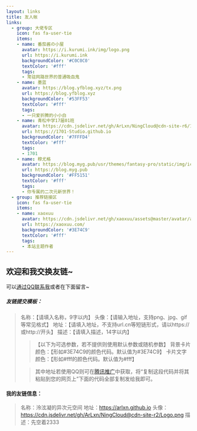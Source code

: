 ```yaml
---
layout: links     
title: 友人帐   
links:
  - group: 大佬专区
    icon: fas fa-user-tie
    items:
    - name: 番茄酱の小屋
      avatar: https://i.kurumi.ink/img/logo.png
      url: https://i.kurumi.ink
      backgroundColor: '#C0C0C0'
      textColor: '#fff'
      tags: 
      - 常驻网路世界的普通吸血鬼
    - name: 墨蓝
      avatar: https://blog.yfblog.xyz/tx.png
      url: https://blog.yfblog.xyz
      backgroundColor: '#53FF53'
      textColor: '#fff'
      tags: 
      - 一只爱折腾的小小白
    - name: 青松中学17届01班
      avatar: https://cdn.jsdelivr.net/gh/ArLxn/NingCloud@cdn-site-r6/1701.png
      url: https://1701-Studio.github.io
      backgroundColor: '#7FFFD4'
      textColor: '#fff'
      tags: 
      - 1701
    - name: 穆尤格
      avatar: https://blog.myg.pub/usr/themes/fantasy-pro/static/img/icon.png
      url: https://blog.myg.pub
      backgroundColor: '#FF5151'
      textColor: '#fff'
      tags: 
      - 你专属的二次元新世界！
  - group: 推荐链接区
    icon: fas fa-user-tie
    items:
    - name: xaoxuu
      avatar: https://cdn.jsdelivr.net/gh/xaoxuu/assets@master/avatar/avatar.png
      url: https://xaoxuu.com/
      backgroundColor: '#3E74C9'
      textColor: '#fff'
      tags: 
      - 本站主题作者
---
```


## 欢迎和我交换友链~
可以[通过QQ联系我](http://wpa.qq.com/msgrd?v=3&uin=1762165046&site=qq&menu=yes)或者在下面留言~
##### 友链提交模板：
> 名称：【请填入名称，9字以内】
头像：【请输入地址，支持png、jpg、gif等常见格式】
地址：【请填入地址，不支持url.cn等短链形式，请以https://或http://开头】
描述：【请填入描述，14字以内】
>>【以下为可选参数，若不提供则使用默认参数或随机参数】
背景卡片颜色：【形如#3E74C9的颜色代码。默认值为#3E74C9】
卡片文字颜色：【形如#fff的颜色代码。默认值为#fff】
>
>> 其中地址若使用QQ则可在[腾讯推广](https://shang.qq.com/v3/widget.html)中获取，将“复制这段代码并将其粘贴到您的网页上”下面的代码全部复制发给我即可。

#### 我的友链信息：
> 名称：泠泫凝的异次元空间
地址：https://arlxn.github.io
头像：https://cdn.jsdelivr.net/gh/ArLxn/NingCloud@cdn-site-r2/Logo.png
描述：先空着2333
